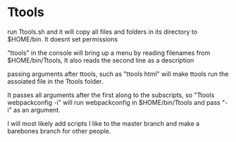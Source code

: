 # Ttools

run Ttools.sh and it will copy all files and folders in its directory to $HOME/bin. It doesnt set permissions

"ttools" in the console will bring up a menu by reading filenames from $HOME/bin/Ttools, It also reads the second line as a description

passing arguments after ttools, such as "ttools html" will make ttools run the assoiated file in the Ttools folder. 

It passes all arguments after the first along to the subscripts, so "Ttools webpackconfig -i" will run  webpackconfig in $HOME/bin/Ttools and pass "-i" as an argument.

I will most likely add scripts I like to the master branch and make a barebones branch for other people. 
